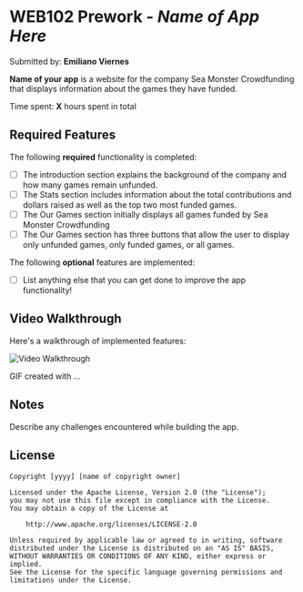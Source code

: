 # WEB102 Prework - *Name of App Here*

Submitted by: **Emiliano Viernes**

**Name of your app** is a website for the company Sea Monster Crowdfunding that displays information about the games they have funded.

Time spent: **X** hours spent in total

## Required Features

The following **required** functionality is completed:

* [ ] The introduction section explains the background of the company and how many games remain unfunded.
* [ ] The Stats section includes information about the total contributions and dollars raised as well as the top two most funded games.
* [ ] The Our Games section initially displays all games funded by Sea Monster Crowdfunding
* [ ] The Our Games section has three buttons that allow the user to display only unfunded games, only funded games, or all games.

The following **optional** features are implemented:

* [ ] List anything else that you can get done to improve the app functionality!

## Video Walkthrough

Here's a walkthrough of implemented features:

<img src='http://i.imgur.com/link/to/your/gif/file.gif' title='Video Walkthrough' width='' alt='Video Walkthrough' />

<!-- Replace this with whatever GIF tool you used! -->
GIF created with ...  
<!-- Recommended tools:
[Kap](https://getkap.co/) for macOS
[ScreenToGif](https://www.screentogif.com/) for Windows
[peek](https://github.com/phw/peek) for Linux. -->

## Notes

Describe any challenges encountered while building the app.

## License

    Copyright [yyyy] [name of copyright owner]

    Licensed under the Apache License, Version 2.0 (the "License");
    you may not use this file except in compliance with the License.
    You may obtain a copy of the License at

        http://www.apache.org/licenses/LICENSE-2.0

    Unless required by applicable law or agreed to in writing, software
    distributed under the License is distributed on an "AS IS" BASIS,
    WITHOUT WARRANTIES OR CONDITIONS OF ANY KIND, either express or implied.
    See the License for the specific language governing permissions and
    limitations under the License.
